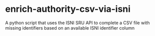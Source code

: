 # enrich-authority-csv-via-isni
A python script that uses the ISNI SRU API to complete a CSV file with missing identifiers based on an available ISNI identifier column
